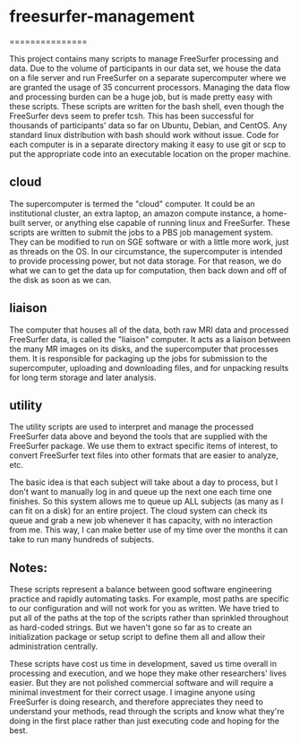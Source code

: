 # freesurfer-management
===============

This project contains many scripts to manage FreeSurfer processing and data. Due to the volume of participants in our data set, we house the data on a file server and run FreeSurfer on a separate supercomputer where we are granted the usage of 35 concurrent processors. Managing the data flow and processing burden can be a huge job, but is made pretty easy with these scripts. These scripts are written for the bash shell, even though the FreeSurfer devs seem to prefer tcsh. This has been successful for thousands of participants' data so far on Ubuntu, Debian, and CentOS. Any standard linux distribution with bash should work without issue. Code for each computer is in a separate directory making it easy to use git or scp to put the appropriate code into an executable location on the proper machine.

## cloud

The supercomputer is termed the "cloud" computer. It could be an institutional cluster, an extra laptop, an amazon compute instance, a home-built server, or anything else capable of running linux and FreeSurfer. These scripts are written to submit the jobs to a PBS job management system. They can be modified to run on SGE software or with a little more work, just as threads on the OS. In our circumstance, the supercomputer is intended to provide processing power, but not data storage. For that reason, we do what we can to get the data up for computation, then back down and off of the disk as soon as we can.

## liaison

The computer that houses all of the data, both raw MRI data and processed FreeSurfer data, is called the "liaison" computer. It acts as a liaison between the many MR images on its disks, and the supercomputer that processes them.  It is responsible for packaging up the jobs for submission to the supercomputer, uploading and downloading files, and for unpacking results for long term storage and later analysis.

## utility

The utility scripts are used to interpret and manage the processed FreeSurfer data above and beyond the tools that are supplied with the FreeSurfer package. We use them to extract specific items of interest, to convert FreeSurfer text files into other formats that are easier to analyze, etc.


The basic idea is that each subject will take about a day to process, but I don't want to manually log in and queue up the next one each time one finishes. So this system allows me to queue up ALL subjects (as many as I can fit on a disk) for an entire project. The cloud system can check its queue and grab a new job whenever it has capacity, with no interaction from me. This way, I can make better use of my time over the months it can take to run many hundreds of subjects.

## Notes:

These scripts represent a balance between good software engineering practice and rapidly automating tasks. For example, most paths are specific to our configuration and will not work for you as written. We have tried to put all of the paths at the top of the scripts rather than sprinkled throughout as hard-coded strings. But we haven't gone so far as to create an initialization package or setup script to define them all and allow their administration centrally.

These scripts have cost us time in development, saved us time overall in processing and execution, and we hope they make other researchers' lives easier. But they are not polished commercial software and will require a minimal investment for their correct usage. I imagine anyone using FreeSurfer is doing research, and therefore appreciates they need to understand your methods, read through the scripts and know what they're doing in the first place rather than just executing code and hoping for the best.

